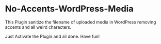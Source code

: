 No-Accents-WordPress-Media
==========================

This Plugin sanitize the filename of uploaded media in WordPress removing accents and all weird characters.

Just Activate the Plugin and all done. Have fun!
